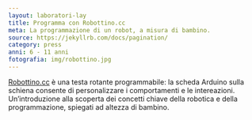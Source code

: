 ```yaml
---
layout: laboratori-lay
title: Programma con Robottino.cc
meta: La programmazione di un robot, a misura di bambino.
source: https://jekyllrb.com/docs/pagination/
category: press
anni: 6 - 11 anni
fotografia: img/robottino.jpg
---
```

<a href="http://robottino.cc">Robottino.cc</a> è una testa rotante programmabile: la scheda Arduino sulla schiena consente di personalizzare i comportamenti e le intereazioni. Un’introduzione alla scoperta dei concetti chiave della robotica e della programmazione, spiegati ad altezza di bambino.
